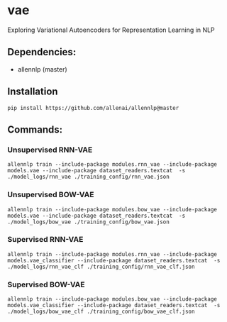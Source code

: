 # vae
Exploring Variational Autoencoders for Representation Learning in NLP

## Dependencies:

* allennlp (master)

## Installation

```pip install https://github.com/allenai/allennlp@master```

## Commands:

### Unsupervised RNN-VAE
```allennlp train --include-package modules.rnn_vae --include-package models.vae --include-package dataset_readers.textcat  -s ./model_logs/rnn_vae ./training_config/rnn_vae.json```

### Unsupervised BOW-VAE
```allennlp train --include-package modules.bow_vae --include-package models.vae --include-package dataset_readers.textcat  -s ./model_logs/bow_vae ./training_config/bow_vae.json```

### Supervised RNN-VAE
```allennlp train --include-package modules.rnn_vae --include-package models.vae_classifier --include-package dataset_readers.textcat  -s ./model_logs/rnn_vae_clf ./training_config/rnn_vae_clf.json```

### Supervised BOW-VAE
```allennlp train --include-package modules.bow_vae --include-package models.vae_classifier --include-package dataset_readers.textcat  -s ./model_logs/bow_vae_clf ./training_config/bow_vae_clf.json```